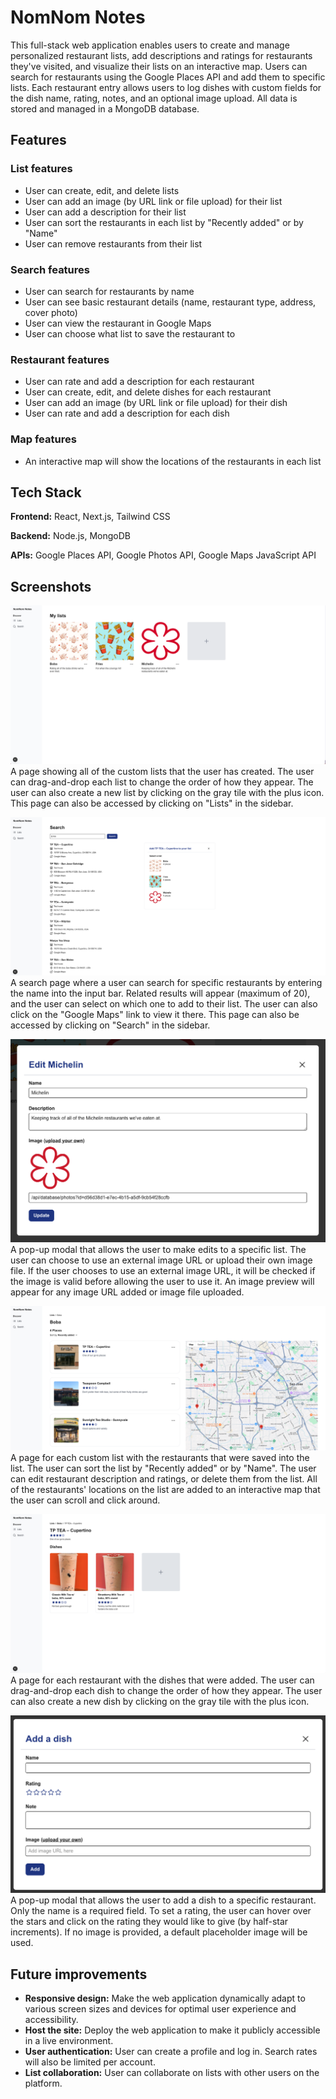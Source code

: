 # NomNom Notes

This full-stack web application enables users to create and manage personalized restaurant lists, add descriptions and ratings for restaurants they've visited, and visualize their lists on an interactive map. Users can search for restaurants using the Google Places API and add them to specific lists. Each restaurant entry allows users to log dishes with custom fields for the dish name, rating, notes, and an optional image upload. All data is stored and managed in a MongoDB database.

## Features

### List features
* User can create, edit, and delete lists
* User can add an image (by URL link or file upload) for their list
* User can add a description for their list
* User can sort the restaurants in each list by "Recently added" or by "Name"
* User can remove restaurants from their list

### Search features
* User can search for restaurants by name
* User can see basic restaurant details (name, restaurant type, address, cover photo)
* User can view the restaurant in Google Maps
* User can choose what list to save the restaurant to

### Restaurant features
* User can rate and add a description for each restaurant
* User can create, edit, and delete dishes for each restaurant
* User can add an image (by URL link or file upload) for their dish
* User can rate and add a description for each dish

### Map features
* An interactive map will show the locations of the restaurants in each list

## Tech Stack

**Frontend:** React, Next.js, Tailwind CSS

**Backend:** Node.js, MongoDB

**APIs:** Google Places API, Google Photos API, Google Maps JavaScript API

## Screenshots
![A page with all of the user's lists](./images/lists-page.png)
A page showing all of the custom lists that the user has created. The user can drag-and-drop each list to change the order of how they appear. The user can also create a new list by clicking on the gray tile with the plus icon. This page can also be accessed by clicking on "Lists" in the sidebar.

![Searching for restaurants](./images/search-page.png)
A search page where a user can search for specific restaurants by entering the name into the input bar. Related results will appear (maximum of 20), and the user can select on which one to add to their list. The user can also click on the "Google Maps" link to view it there. This page can also be accessed by clicking on "Search" in the sidebar.

![Editing a list](./images/lists-edit.png)
A pop-up modal that allows the user to make edits to a specific list. The user can choose to use an external image URL or upload their own image file. If the user chooses to use an external image URL, it will be checked if the image is valid before allowing the user to use it. An image preview will appear for any image URL added or image file uploaded.

![A list page with all of the restaurants saved](./images/list-page.png)
A page for each custom list with the restaurants that were saved into the list. The user can sort the list by "Recently added" or by "Name". The user can edit restaurant description and ratings, or delete them from the list. All of the restaurants' locations on the list are added to an interactive map that the user can scroll and click around.

![A restaurant page with all of the dishes saved](./images/restaurant-page.png)
A page for each restaurant with the dishes that were added. The user can drag-and-drop each dish to change the order of how they appear. The user can also create a new dish by clicking on the gray tile with the plus icon.

![Adding a dish](./images/dish-add.png)
A pop-up modal that allows the user to add a dish to a specific restaurant. Only the name is a required field. To set a rating, the user can hover over the stars and click on the rating they would like to give (by half-star increments). If no image is provided, a default placeholder image will be used.

## Future improvements
* **Responsive design:** Make the web application dynamically adapt to various screen sizes and devices for optimal user experience and accessibility. 
* **Host the site:** Deploy the web application to make it publicly accessible in a live environment.
* **User authentication:** User can create a profile and log in. Search rates will also be limited per account.
* **List collaboration:** User can collaborate on lists with other users on the platform.